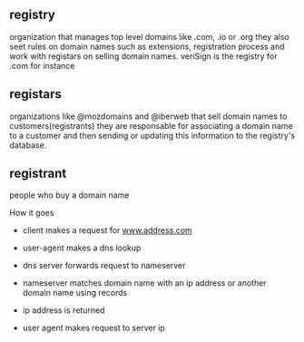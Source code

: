 ## registry
organization that manages top level domains like .com, .io or .org
they also seet rules on domain names such as extensions, registration process and work with registars on selling domain names.
veriSign is the registry for .com for instance

## registars
organizations like @mozdomains and @iberweb that sell domain names to customers(registrants)
they are responsable for associating a domain name to a customer and then sending or updating this information to the registry's database.

## registrant
people who buy a domain name



How it goes

 - client makes a request for www.address.com

 - user-agent  makes a dns lookup

 - dns server forwards request to nameserver

 - nameserver matches domain name with an ip address or another domain name using records
 - ip address is returned
 - user agent makes request to server ip


